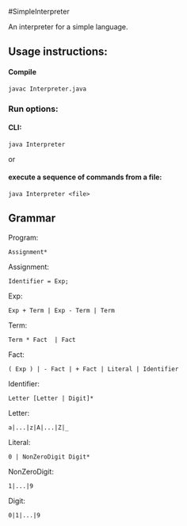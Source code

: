 #SimpleInterpreter

An interpreter for a simple language.


## Usage instructions:
	
#### Compile

	javac Interpreter.java

### Run options:

#### CLI:
	
	java Interpreter

or

#### execute a sequence of commands from a file:

	java Interpreter <file>


## Grammar

Program:

	Assignment*

Assignment:

	Identifier = Exp;

Exp: 

	Exp + Term | Exp - Term | Term

Term:

	Term * Fact  | Fact

Fact:

	( Exp ) | - Fact | + Fact | Literal | Identifier

Identifier:

	Letter [Letter | Digit]*

Letter:

	a|...|z|A|...|Z|_

Literal:

	0 | NonZeroDigit Digit*	

NonZeroDigit:

	1|...|9

Digit:

	0|1|...|9